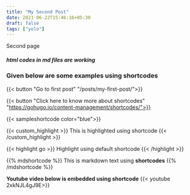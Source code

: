 ```yaml
---
title: "My Second Post"
date: 2021-06-22T15:46:16+05:30
draft: false
tags: ["yolo"]
---
```

Second page

<h5>html codes in md files are working</h5>

### Given below are some examples using shortcodes

<!--
Sample button
!-->
{{< button "Go to first post" "/posts/my-first-post/">}}

{{< button "Click here to know more about shortcodes" "https://gohugo.io/content-management/shortcodes/">}}
<!--
Sample shortcode where color is passed as parameter.
The text dispayed is given in the shortcode template
!-->
{{< sampleshortcode color="blue">}}

<!--
Here text is passed, the highlighting is done using shortcode
!-->
{{< custom_highlight >}}
 This is highlighted using shortcode
{{< /custom_highlight >}}


<!--
This is a default shortcode available with hugo
!-->
{{< highlight go >}} Highlight using default shortcode {{< /highlight >}}

<!--
This can be used to render markdown text
!-->
{{% mdshortcode %}}
This is markdown text using **shortcodes**
{{% /mdshortcode %}}
<!--
This is also a default shortcode available with hugo
!-->
**Youtube video below is embedded using shortcode**
{{< youtube 2xkNJL4gJ9E>}}

